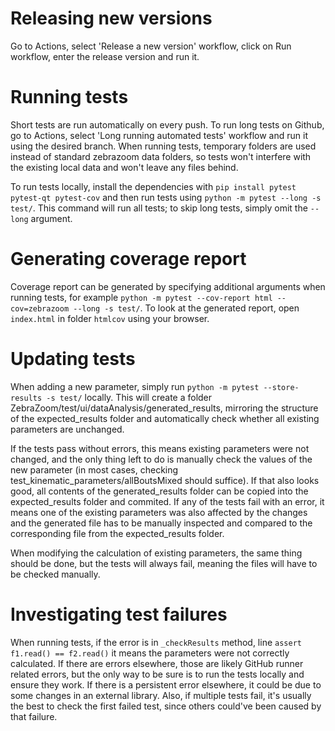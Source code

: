 # Releasing new versions
Go to Actions, select 'Release a new version' workflow, click on Run workflow, enter the release version and run it.

# Running tests
Short tests are run automatically on every push. To run long tests on Github, go to Actions, select 'Long running automated tests' workflow and run it using the desired branch. When running tests, temporary folders are used instead of standard zebrazoom data folders, so tests won't interfere with the existing local data and won't leave any files behind.

To run tests locally, install the dependencies with `pip install pytest pytest-qt pytest-cov` and then run tests using `python -m pytest --long -s test/`. This command will run all tests; to skip long tests, simply omit the `--long` argument.

# Generating coverage report
Coverage report can be generated by specifying additional arguments when running tests, for example `python -m pytest --cov-report html --cov=zebrazoom --long -s test/`. To look at the generated report, open `index.html` in folder `htmlcov` using your browser.

# Updating tests
When adding a new parameter, simply run `python -m pytest --store-results -s test/` locally. This will create a folder ZebraZoom/test/ui/dataAnalysis/generated_results, mirroring the structure of the expected_results folder and automatically check whether all existing parameters are unchanged.

If the tests pass without errors, this means existing parameters were not changed, and the only thing left to do is manually check the values of the new parameter (in most cases, checking test_kinematic_parameters/allBoutsMixed should suffice). If that also looks good, all contents of the generated_results folder can be copied into the expected_results folder and commited.
If any of the tests fail with an error, it means one of the existing parameters was also affected by the changes and the generated file has to be manually inspected and compared to the corresponding file from the expected_results folder.

When modifying the calculation of existing parameters, the same thing should be done, but the tests will always fail, meaning the files will have to be checked manually.

# Investigating test failures
When running tests, if the error is in `_checkResults` method, line `assert f1.read() == f2.read()` it means the parameters were not correctly calculated. If there are errors elsewhere, those are likely GitHub runner related errors, but the only way to be sure is to run the tests locally and ensure they work.
If there is a persistent error elsewhere, it could be due to some changes in an external library. Also, if multiple tests fail, it's usually the best to check the first failed test, since others could've been caused by that failure.